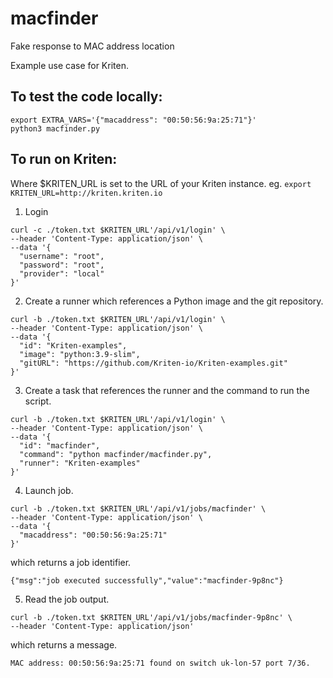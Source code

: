 # macfinder
Fake response to MAC address location

Example use case for Kriten.

## To test the code locally:
```
export EXTRA_VARS='{"macaddress": "00:50:56:9a:25:71"}'
python3 macfinder.py
```

## To run on Kriten:

Where $KRITEN_URL is set to the URL of your Kriten instance.
eg. `export KRITEN_URL=http://kriten.kriten.io`

1. Login
```
curl -c ./token.txt $KRITEN_URL'/api/v1/login' \
--header 'Content-Type: application/json' \
--data '{
  "username": "root",
  "password": "root",
  "provider": "local"
}' 
```
2. Create a runner which references a Python image and the git repository.
```
curl -b ./token.txt $KRITEN_URL'/api/v1/login' \
--header 'Content-Type: application/json' \
--data '{
  "id": "Kriten-examples",
  "image": "python:3.9-slim",
  "gitURL": "https://github.com/Kriten-io/Kriten-examples.git"
}'
```
3. Create a task that references the runner and the command to run the script.
```
curl -b ./token.txt $KRITEN_URL'/api/v1/login' \
--header 'Content-Type: application/json' \
--data '{
  "id": "macfinder",
  "command": "python macfinder/macfinder.py",
  "runner": "Kriten-examples"
}'
```
4. Launch job.
```
curl -b ./token.txt $KRITEN_URL'/api/v1/jobs/macfinder' \
--header 'Content-Type: application/json' \
--data '{
  "macaddress": "00:50:56:9a:25:71"
}'
```
   which returns a job identifier.
```
{"msg":"job executed successfully","value":"macfinder-9p8nc"}
```
5. Read the job output.
```
curl -b ./token.txt $KRITEN_URL'/api/v1/jobs/macfinder-9p8nc' \
--header 'Content-Type: application/json'
```
   which returns a message.
```
MAC address: 00:50:56:9a:25:71 found on switch uk-lon-57 port 7/36.
```
